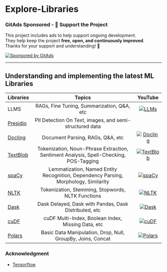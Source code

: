 # Explore-Libraries

### GitAds Sponsored - 🙌 Support the Project

This project includes ads to help support ongoing development.  
They help keep the project **free, open, and continuously improved**.  
Thanks for your support and understanding! 💛

[![Sponsored by GitAds](https://gitads.dev/v1/ad-serve?source=mayurji/explore-libraries@github)](https://gitads.dev/v1/ad-track?source=mayurji/explore-libraries@github)

---------------------------------------------------------------

## Understanding and implementing the latest ML Libraries

| Libraries    | Topics | YouTube |
| :---        | :----:       |  :----:             |
| LLMS | RAGs, Fine Tuning, Summarization, Q&A, etc | [![LLMs](https://img.shields.io/badge/YouTube-FF0000?style=for-the-badge&logo=youtube&logoColor=white)](https://youtu.be/9DCvUKHvKcs) |
| [Presidio](https://github.com/microsoft/presidio) | PII Detection On Text, images, and semi-structured data ||
| [Docling](https://docling-project.github.io/docling/) | Document Parsing, RAGs, Q&A, etc | [![Docling](https://img.shields.io/badge/YouTube-FF0000?style=for-the-badge&logo=youtube&logoColor=white)](https://youtu.be/5UZafoHDopI) |
| [TextBlob](https://textblob.readthedocs.io/en/dev/)| Tokenization, Noun-Phrase Extraction, Sentiment Analysis, Spell-Checking, POS-Tagging | [![TextBlob](https://img.shields.io/badge/YouTube-FF0000?style=for-the-badge&logo=youtube&logoColor=white)](https://youtu.be/1JnIxWSdD0Q) |
| [spaCy](https://spacy.io)| Lemmatization, Named Entity Recognition, Dependency Parsing, Morphology, Similarity | [![spaCy](https://img.shields.io/badge/YouTube-FF0000?style=for-the-badge&logo=youtube&logoColor=white)](https://youtu.be/wjAPQH_KE0k) |
| [NLTK](https://www.nltk.org/)| Tokenization, Stemming, Stopwords, NLTK Functions | [![NLTK](https://img.shields.io/badge/YouTube-FF0000?style=for-the-badge&logo=youtube&logoColor=white)](https://youtu.be/PEWvF8hVOHo) |
| [Dask](https://docs.dask.org/en/stable/)| Dask Delayed, Dask with Pandas, Dask Distributed, etc |[![Dask](https://img.shields.io/badge/YouTube-FF0000?style=for-the-badge&logo=youtube&logoColor=white)](https://www.youtube.com/playlist?list=PLVVBQldz3m5v295najN5MKBGLPgxapDfa) |
| [cuDF](https://docs.rapids.ai/api/cudf/stable/)| cuDF Multi-Index, Boolean Index, Missing Data, etc|[![cuDF](https://img.shields.io/badge/YouTube-FF0000?style=for-the-badge&logo=youtube&logoColor=white)](https://www.youtube.com/playlist?list=PLVVBQldz3m5vU6fjyLHwsYex_2Ud1124r) |
| [Polars]() | Basic Data Manipulation, Drop, Null, GroupBy, Joins, Concat |[![Polars](https://img.shields.io/badge/YouTube-FF0000?style=for-the-badge&logo=youtube&logoColor=white)](https://www.youtube.com/playlist?list=PLVVBQldz3m5sjbryHeoAPinR-ndEPjsMG)|


### Acknowledgment

- [Tensorflow](https://www.tensorflow.org/learn)
